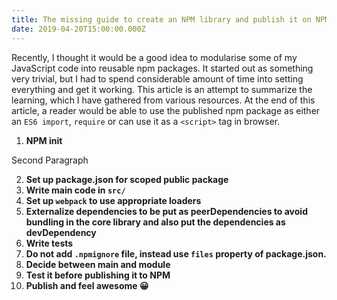 ```yaml
---
title: The missing guide to create an NPM library and publish it on NPM registry
date: 2019-04-20T15:00:00.000Z
---
```

Recently, I thought it would be a good idea to modularise some of my JavaScript code into reusable npm packages. It started out as something very trivial, but I had to spend considerable amount of time into setting everything and get it working. This article is an attempt to summarize the learning, which I have gathered from various resources. At the end of this article, a reader would be able to use the published npm package as either an `ES6 import`, `require` or can use it as a `<script>` tag in browser. 

1) **NPM init**

Second Paragraph

2) **Set up package.json for scoped public package**
3) **Write main code in `src/`**
4) **Set up `webpack` to use appropriate loaders**
5) **Externalize dependencies to be put as peerDependencies to avoid bundling in the core library 
and also put the dependencies as devDependency**
6) **Write tests**
7) **Do not add `.npmignore` file, instead use `files` property of package.json.**
8) **Decide between main and module**
9) **Test it before publishing it to NPM**
10) **Publish and feel awesome 😀**
